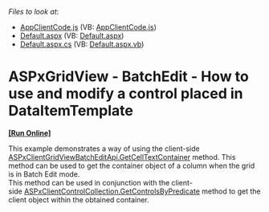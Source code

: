 <!-- default file list -->
*Files to look at*:

* [AppClientCode.js](./CS/AppClientCode.js) (VB: [AppClientCode.js](./VB/AppClientCode.js))
* [Default.aspx](./CS/Default.aspx) (VB: [Default.aspx](./VB/Default.aspx))
* [Default.aspx.cs](./CS/Default.aspx.cs) (VB: [Default.aspx.vb](./VB/Default.aspx.vb))
<!-- default file list end -->
# ASPxGridView - BatchEdit - How to use and modify a control placed in DataItemTemplate
<!-- run online -->
**[[Run Online]](https://codecentral.devexpress.com/t506160/)**
<!-- run online end -->


This example demonstrates a way of using the client-side <a href="https://documentation.devexpress.com/#AspNet/DevExpressWebScriptsASPxClientGridViewBatchEditApi_GetCellTextContainertopic">ASPxClientGridViewBatchEditApi.GetCellTextContainer</a> method. This method can be used to get the container object of a column when the grid is in Batch Edit mode. <br>This method can be used in conjunction with the client-side <a href="https://documentation.devexpress.com/#AspNet/DevExpressWebScriptsASPxClientControlCollection_GetControlsByPredicatetopic">ASPxClientControlCollection.GetControlsByPredicate</a> method to get the client object within the obtained container.

<br/>


